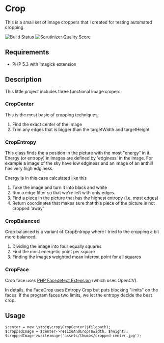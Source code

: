 # Crop

This is a small set of image croppers that I created for testing automated cropping. 

[![Build Status](https://secure.travis-ci.org/stojg/crop.png?branch=master)](http://travis-ci.org/stojg/crop)
[![Scrutinizer Quality Score](https://scrutinizer-ci.com/g/stojg/crop/badges/quality-score.png?s=3fb9e495961dba3ae96d96d7632236ef0227d3cb)](https://scrutinizer-ci.com/g/stojg/crop/)


## Requirements

 - PHP 5.3 with Imagick extension

## Description

This little project includes three functional image cropers:

### CropCenter

 This is the most basic of cropping techniques:

   1. Find the exact center of the image
   2. Trim any edges that is bigger than the targetWidth and targetHeight

### CropEntropy

This class finds the a position in the picture with the most "energy" in it. Energy (or entropy) in
images are defined by 'edginess' in the image. For example a image of the sky have low edginess and
an image of an anthill has very high edginess.

Energy is in this case calculated like this

  1. Take the image and turn it into black and white
  2. Run a edge filter so that we're left with only edges.
  3. Find a piece in the picture that has the highest entropy (i.e. most edges)
  4. Return coordinates that makes sure that this piece of the picture is not cropped 'away'

### CropBalanced

Crop balanced is a variant of CropEntropy where I tried to the cropping a bit more balanced.

  1. Dividing the image into four equally squares
  2. Find the most energetic point per square
  3. Finding the images weighted mean interest point for all squares

### CropFace

Crop face uses [PHP Facedetect Extension](http://www.xarg.org/project/php-facedetect/) (which uses OpenCV).

In details, the FaceCrop uses Entropy Crop but puts blocking "limits" on the faces.
If the program faces two limits, we let the entropy decide the best crop.


## Usage

	$center = new \stojg\crop\CropCenter($filepath);
	$croppedImage = $center->resizeAndCrop($width, $height);
	$croppedImage->writeimage('assets/thumbs/cropped-center.jpg');
